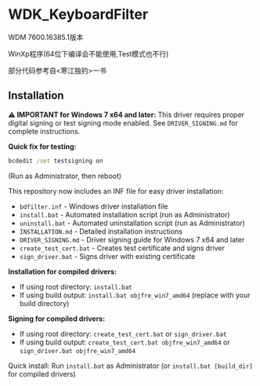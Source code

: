 # WDK_KeyboardFilter
WDM 7600.16385.1版本

WinXp程序(64位下编译会不能使用,Test模式也不行)

部分代码参考自<寒江独钓>一书

## Installation

**⚠️ IMPORTANT for Windows 7 x64 and later:** This driver requires proper digital signing or test signing mode enabled. See `DRIVER_SIGNING.md` for complete instructions.

**Quick fix for testing:**
```cmd
bcdedit /set testsigning on
```
(Run as Administrator, then reboot)

This repository now includes an INF file for easy driver installation:

- `bdfilter.inf` - Windows driver installation file
- `install.bat` - Automated installation script (run as Administrator)
- `uninstall.bat` - Automated uninstallation script (run as Administrator)
- `INSTALLATION.md` - Detailed installation instructions
- `DRIVER_SIGNING.md` - Driver signing guide for Windows 7 x64 and later
- `create_test_cert.bat` - Creates test certificate and signs driver
- `sign_driver.bat` - Signs driver with existing certificate

**Installation for compiled drivers:**
- If using root directory: `install.bat`
- If using build output: `install.bat objfre_win7_amd64` (replace with your build directory)

**Signing for compiled drivers:**
- If using root directory: `create_test_cert.bat` or `sign_driver.bat`
- If using build output: `create_test_cert.bat objfre_win7_amd64` or `sign_driver.bat objfre_win7_amd64`

Quick install: Run `install.bat` as Administrator (or `install.bat [build_dir]` for compiled drivers)

